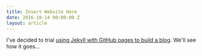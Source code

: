```yaml
---
title: Insert Website Here
date: 2016-10-14 00:00:00 Z
layout: article
---
```


I've decided to trial [using Jekyll with GitHub pages to build a blog](https://www.smashingmagazine.com/2014/08/build-blog-jekyll-github-pages/). We'll see how it goes...
